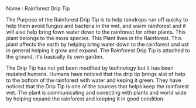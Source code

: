 Name : Rainforest Drip Tip

The Purpose of the Rainforest Drip Tip is to help raindrops run off quicky to help them avoid fungus and bacteria in the wet, and warm rainforest and it will also help bring fown water down to the rainforest for other plants. This plant belongs to the moss species. This Plant lives in the Rainforest. This plant affects the earth by helping bring water down to the rainforest and ust in general helping it grow and expand. The Rainforest Drip Tip is attached to the ground, it's basically its own garden.

The Drip Tip has not yet been modified by technology but it has been mutated humans. Humans have noticed that the drip tip brings alot of help to the bottom of the rainforest with water and keping it green. They have noticed that the Drip Tip is one of the sources that helps keep the rainforest wet. The plant is communicating and conecting with plants and world wide by helping expand the rainforest and keeping it in good condition.
